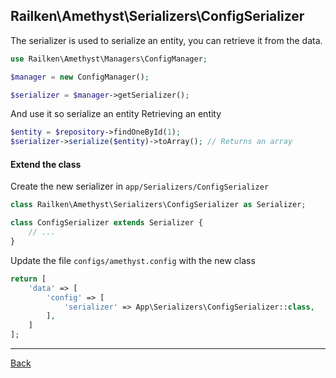 ## Railken\Amethyst\Serializers\ConfigSerializer

The serializer is used to serialize an entity, you can retrieve it from the data.

```php
use Railken\Amethyst\Managers\ConfigManager;

$manager = new ConfigManager();

$serializer = $manager->getSerializer();

```

And use it so serialize an entity
Retrieving an entity

```php
$entity = $repository->findOneById(1);
$serializer->serialize($entity)->toArray(); // Returns an array

```
#### Extend the class

Create the new serializer in `app/Serializers/ConfigSerializer`
```php
class Railken\Amethyst\Serializers\ConfigSerializer as Serializer;

class ConfigSerializer extends Serializer {
	// ...
}
```
Update the file `configs/amethyst.config` with the new class
```php
return [
    'data' => [
        'config' => [
            'serializer' => App\Serializers\ConfigSerializer::class,
        ],
    ]
];
```

---
[Back](index.md)